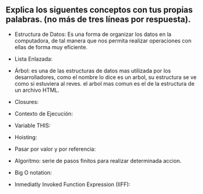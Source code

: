 ## Explica los siguentes conceptos con tus propias palabras. (no más de tres líneas por respuesta).

* Estructura de Datos:  Es una forma de organizar los datos en la computadora, 
de tal manera que nos permita realizar operaciones con ellas de forma muy eficiente.

* Lista Enlazada:

* Árbol: es una de las estructuras de datos mas utilizada por los desarrolladores, como el nombre lo dice
es un arbol, su estructura se ve como si estuviera al reves. el arbol mas comun es el de la estructura
de un archivo HTML.

* Closures:

* Contexto de Ejecución:

* Variable THIS: 

* Hoisting:

* Pasar por valor y por referencia:

* Algoritmo: serie de pasos finitos para realizar determinada accion.

* Big O notation:

* Inmediatly Invoked Function Expression (IIFF):
